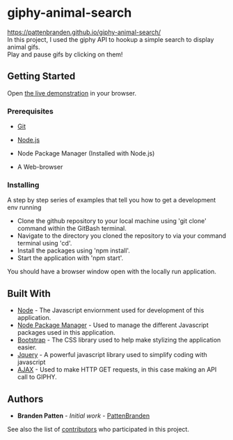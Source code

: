 # giphy-animal-search
https://pattenbranden.github.io/giphy-animal-search/ <br>
In this project, I used the giphy API to hookup a simple search to display animal gifs.<br>
Play and pause gifs by clicking on them!

## Getting Started

Open [the live demonstration](https://pattenbranden.github.io/giphy-animal-search/) in your browser.

### Prerequisites

* [Git](https://gitforwindows.org/)

* [Node.js](Nodejs.org)

* Node Package Manager (Installed with Node.js)

* A Web-browser


### Installing

A step by step series of examples that tell you how to get a development env running

* Clone the github repository to your local machine using 'git clone' command within the GitBash terminal.
* Navigate to the directory you cloned the repository to via your command terminal using 'cd'.
* Install the packages using 'npm install'.
* Start the application with 'npm start'.

You should have a browser window open with the locally run application.

## Built With
* [Node](Nodejs.org) - The Javascript enviornment used for development of this application.
* [Node Package Manager](https://www.npmjs.com/) - Used to manage the different Javascript packages used in this application.
* [Bootstrap](https://getbootstrap.com/) - The CSS library used to help make stylizing the application easier.
* [Jquery](https://jquery.com/) - A powerful javascript library used to simplify coding with javascript
* [AJAX](https://www.npmjs.com/package/axios) - Used to make HTTP GET requests, in this case making an API call to GIPHY.


## Authors

* **Branden Patten** - *Initial work* - [PattenBranden](https://github.com/pattenbranden)

See also the list of [contributors](https://github.com/pattenbranden/React-Clicky-Game/graphs/contributors) who participated in this project.
